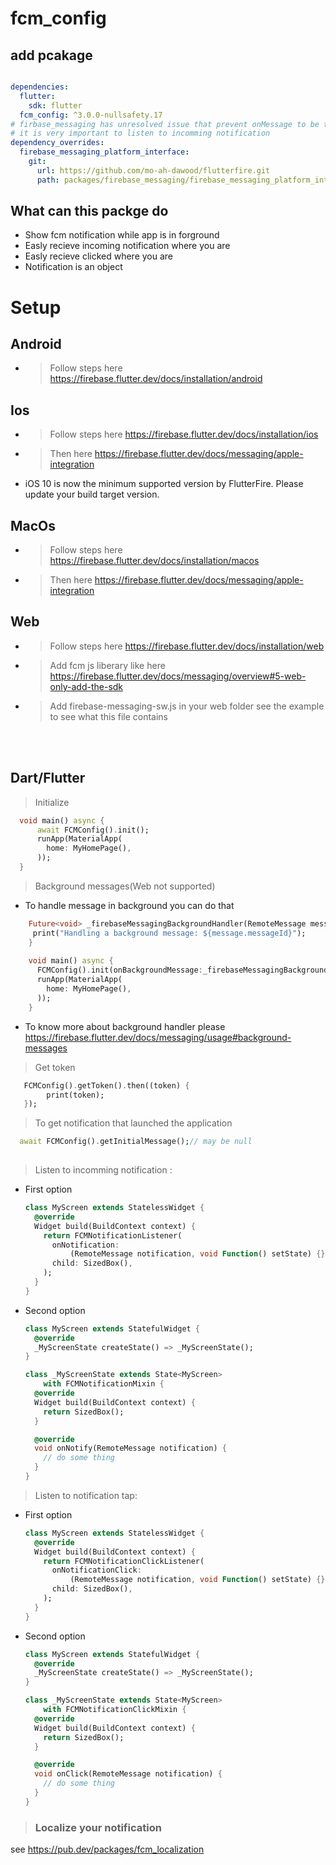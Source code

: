 # fcm_config

## add pcakage

```yaml

dependencies:
  flutter:
    sdk: flutter
  fcm_config: ^3.0.0-nullsafety.17
# firbase_messaging has unresolved issue that prevent onMessage to be triggered so to solve this you has to add this 
# it is very important to listen to incomming notification
dependency_overrides:
  firebase_messaging_platform_interface:
    git:
      url: https://github.com/mo-ah-dawood/flutterfire.git
      path: packages/firebase_messaging/firebase_messaging_platform_interface
```

## What can this  packge do
- Show fcm notification while app is in forground
- Easly recieve incoming notification where you are
- Easly recieve clicked  where you are
- Notification is an object

# Setup
## Android
- > Follow steps here https://firebase.flutter.dev/docs/installation/android

## Ios
- > Follow steps here https://firebase.flutter.dev/docs/installation/ios
- > Then  here https://firebase.flutter.dev/docs/messaging/apple-integration
- iOS 10 is now the minimum supported version by FlutterFire. Please update your build target version.
  
## MacOs
- > Follow steps here https://firebase.flutter.dev/docs/installation/macos
- > Then  here https://firebase.flutter.dev/docs/messaging/apple-integration

## Web
- > Follow steps here https://firebase.flutter.dev/docs/installation/web
- > Add fcm js liberary like here https://firebase.flutter.dev/docs/messaging/overview#5-web-only-add-the-sdk
- > Add firebase-messaging-sw.js in your web folder see the example to see what this file contains

<br/>
<br/>

## Dart/Flutter

> Initialize
```dart
  void main() async {
      await FCMConfig().init();
      runApp(MaterialApp(
        home: MyHomePage(),
      ));
  }

```
> Background messages(Web not supported)

- To handle message in background you can do that

```dart
    Future<void> _firebaseMessagingBackgroundHandler(RemoteMessage message) async {
     print("Handling a background message: ${message.messageId}");
    }
      
    void main() async {
      FCMConfig().init(onBackgroundMessage:_firebaseMessagingBackgroundHandler);
      runApp(MaterialApp(
        home: MyHomePage(),
      ));
    }
```
- To know more about background handler please https://firebase.flutter.dev/docs/messaging/usage#background-messages

> Get token
```dart
   FCMConfig().getToken().then((token) {
        print(token);
   });
 ```
>To get notification that launched the application 
```dart
  await FCMConfig().getInitialMessage();// may be null
 
```

> Listen to incomming notification :
-  First option
   ```dart
   class MyScreen extends StatelessWidget {
     @override
     Widget build(BuildContext context) {
       return FCMNotificationListener(
         onNotification:
             (RemoteMessage notification, void Function() setState) {},
         child: SizedBox(),
       );
     }
   }
   ```
- Second option

   ```dart
   class MyScreen extends StatefulWidget {
     @override
     _MyScreenState createState() => _MyScreenState();
   }
   
   class _MyScreenState extends State<MyScreen>
       with FCMNotificationMixin {
     @override
     Widget build(BuildContext context) {
       return SizedBox();
     }
   
     @override
     void onNotify(RemoteMessage notification) {
       // do some thing
     }
   }
   
   ```


> Listen to notification tap:
-  First option
   ```dart
   class MyScreen extends StatelessWidget {
     @override
     Widget build(BuildContext context) {
       return FCMNotificationClickListener(
         onNotificationClick:
             (RemoteMessage notification, void Function() setState) {},
         child: SizedBox(),
       );
     }
   }
   ```
- Second option

   ```dart
   class MyScreen extends StatefulWidget {
     @override
     _MyScreenState createState() => _MyScreenState();
   }
   
   class _MyScreenState extends State<MyScreen>
       with FCMNotificationClickMixin {
     @override
     Widget build(BuildContext context) {
       return SizedBox();
     }
   
     @override
     void onClick(RemoteMessage notification) {
       // do some thing
     }
   }
   
   ```


> ### Localize your notification
 see  https://pub.dev/packages/fcm_localization